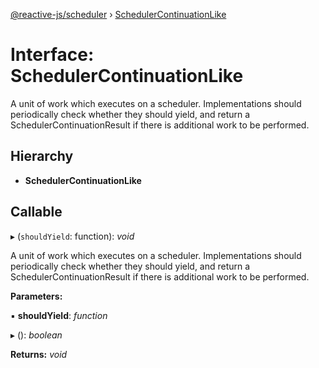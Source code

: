 [@reactive-js/scheduler](../README.md) › [SchedulerContinuationLike](schedulercontinuationlike.md)

# Interface: SchedulerContinuationLike

A unit of work which executes on a scheduler. Implementations should
periodically check whether they should yield, and return
a SchedulerContinuationResult if there is additional
work to be performed.

## Hierarchy

* **SchedulerContinuationLike**

## Callable

▸ (`shouldYield`: function): *void*

A unit of work which executes on a scheduler. Implementations should
periodically check whether they should yield, and return
a SchedulerContinuationResult if there is additional
work to be performed.

**Parameters:**

▪ **shouldYield**: *function*

▸ (): *boolean*

**Returns:** *void*
